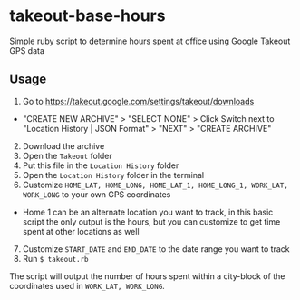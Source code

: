 # takeout-base-hours
Simple ruby script to determine hours spent at office using Google Takeout GPS data

## Usage
1) Go to https://takeout.google.com/settings/takeout/downloads
 - "CREATE NEW ARCHIVE" > "SELECT NONE" > Click Switch next to "Location History | JSON Format" > "NEXT" > "CREATE ARCHIVE"
2) Download the archive
3) Open the `Takeout` folder
4) Put this file in the `Location History` folder
5) Open the `Location History` folder in the terminal
6) Customize `HOME_LAT, HOME_LONG, HOME_LAT_1, HOME_LONG_1, WORK_LAT, WORK_LONG` to your own GPS coordinates
 - Home 1 can be an alternate location you want to track, in this basic script the only output is the hours, but you can customize to get time spent at other locations as well
7) Customize `START_DATE` and `END_DATE` to the date range you want to track
8) Run `$ takeout.rb`

The script will output the number of hours spent within a city-block of the coordinates used in `WORK_LAT, WORK_LONG`.
